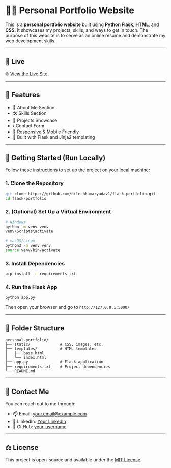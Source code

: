 # 🧑‍💻 Personal Portfolio Website

This is a **personal portfolio website** built using **Python Flask**, **HTML**, and **CSS**. It showcases my projects, skills, and ways to get in touch. The purpose of this website is to serve as an online resume and demonstrate my web development skills.

---

## 🔗 Live

🌐 [View the Live Site](https://flask-nileshkumar.vercel.app/)

---

## 📌 Features

- 🧍 About Me Section  
- 🛠️ Skills Section  
- 📂 Projects Showcase  
- 📞 Contact Form  
- 🌙 Responsive & Mobile Friendly  
- 🧠 Built with Flask and Jinja2 templating

---

## 🚀 Getting Started (Run Locally)

Follow these instructions to set up the project on your local machine:

### 1. Clone the Repository

```bash
git clone https://github.com/nileshkumaryadav1/flask-portfolio.git
cd flask-portfolio
```

### 2. (Optional) Set Up a Virtual Environment

```bash
# Windows
python -m venv venv
venv\Scripts\activate

# macOS/Linux
python3 -m venv venv
source venv/bin/activate
```

### 3. Install Dependencies

```bash
pip install -r requirements.txt
```

### 4. Run the Flask App

```bash
python app.py
```

Then open your browser and go to `http://127.0.0.1:5000/`

---

## 📁 Folder Structure

```
personal-portfolio/
├── static/             # CSS, images, etc.
├── templates/          # HTML templates
│   ├── base.html
│   └── index.html
├── app.py              # Flask application
├── requirements.txt    # Project dependencies
└── README.md
```

---

## 📧 Contact Me

You can reach out to me through:

- 📫 Email: [your.email@example.com](mailto:nileshkumarextra@gmail.com)
- 💼 LinkedIn: [Your LinkedIn](https://linkedin.com/in/nileshkumar123)
- 🐙 GitHub: [your-username](https://github.com/nileshkumaryadav1)

---

## ⚖️ License

This project is open-source and available under the [MIT License](LICENSE).
